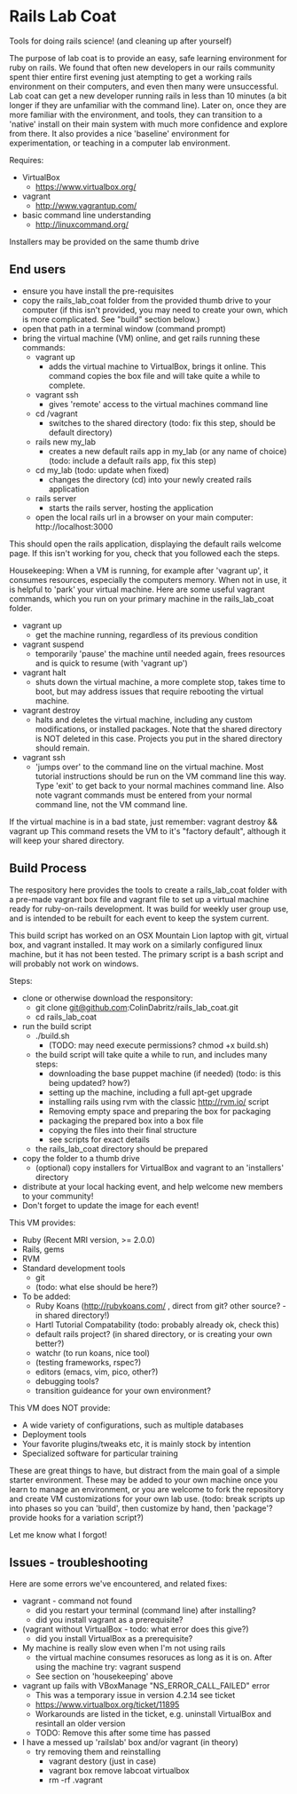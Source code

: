 Rails Lab Coat
==============

Tools for doing rails science! (and cleaning up after yourself)

The purpose of lab coat is to provide an easy, safe learning environment for ruby on rails. We found that often new developers in our rails community spent thier entire first evening just atempting to get a working rails environment on their computers, and even then many were unsuccessful. Lab coat can get a new developer running rails in less than 10 minutes (a bit longer if they are unfamiliar with the command line). Later on, once they are more familiar with the environment, and tools, they can transition to a 'native' install on their main system with much more confidence and explore from there. It also provides a nice 'baseline' environment for experimentation, or teaching in a computer lab environment.

Requires:
* VirtualBox
  * https://www.virtualbox.org/
* vagrant
  * http://www.vagrantup.com/
* basic command line understanding
  * http://linuxcommand.org/

Installers may be provided on the same thumb drive

End users
---------
* ensure you have install the pre-requisites
* copy the rails_lab_coat folder from the provided thumb drive to your computer (if this isn't provided, you may need to create your own, which is more complicated. See "build" section below.)
* open that path in a terminal window (command prompt)
* bring the virtual machine (VM) online, and get rails running these commands:
  * vagrant up
    * adds the virtual machine to VirtualBox, brings it online. This command copies the box file and will take quite a while to complete.
  * vagrant ssh
    * gives 'remote' access to the virtual machines command line
  * cd /vagrant
    * switches to the shared directory (todo: fix this step, should be default directory)
  * rails new my_lab
    * creates a new default rails app in my_lab (or any name of choice) (todo: include a default rails app, fix this step)
  * cd my_lab (todo: update when fixed)
    * changes the directory (cd) into your newly created rails application
  * rails server
    * starts the rails server, hosting the application
  * open the local rails url in a browser on your main computer: http://localhost:3000

This should open the rails application, displaying the default rails welcome page. If this isn't working for you, check that you followed each the steps.

Housekeeping:
When a VM is running, for example after 'vagrant up', it consumes resources, especially the computers memory. When not in use, it is helpful to 'park' your virtual machine. Here are some useful vagrant commands, which you run on your primary machine in the rails_lab_coat folder.

* vagrant up
  * get the machine running, regardless of its previous condition
* vagrant suspend
  * temporarily 'pause' the machine until needed again, frees resources and is quick to resume (with 'vagrant up')
* vagrant halt
  * shuts down the virtual machine, a more complete stop, takes time to boot, but may address issues that require rebooting the virtual machine.
* vagrant destroy
  * halts and deletes the virtual machine, including any custom modifications, or installed packages. Note that the shared directory is NOT deleted in this case. Projects you put in the shared directory should remain.
* vagrant ssh
  * 'jumps over' to the command line on the virtual machine. Most tutorial instructions should be run on the VM command line this way. Type 'exit' to get back to your normal machines command line. Also note vagrant commands must be entered from your normal command line, not the VM command line.

If the virtual machine is in a bad state, just remember: vagrant destroy && vagrant up
This command resets the VM to it's "factory default", although it will keep your shared directory.

Build Process
-------------
The respository here provides the tools to create a rails_lab_coat folder with a pre-made vagrant box file and vagrant file to set up a virtual machine ready for ruby-on-rails development. It was build for weekly user group use, and is intended to be rebuilt for each event to keep the system current.

This build script has worked on an OSX Mountain Lion laptop with git, virtual box, and vagrant installed. It may work on a similarly configured linux machine, but it has not been tested. The primary script is a bash script and will probably not work on windows.

Steps:
* clone or otherwise download the responsitory:
  * git clone git@github.com:ColinDabritz/rails_lab_coat.git
  * cd rails_lab_coat
* run the build script
  * ./build.sh
    * (TODO: may need execute permissions? chmod +x build.sh)
  * the build script will take quite a while to run, and includes many steps:
    * downloading the base puppet machine (if needed) (todo: is this being updated? how?)
    * setting up the machine, including a full apt-get upgrade
    * installing rails using rvm with the classic http://rvm.io/ script
    * Removing empty space and preparing the box for packaging
    * packaging the prepared box into a box file
    * copying the files into their final structure
    * see scripts for exact details
  * the rails_lab_coat directory should be prepared
* copy the folder to a thumb drive
  * (optional) copy installers for VirtualBox and vagrant to an 'installers' directory
* distribute at your local hacking event, and help welcome new members to your community!
* Don't forget to update the image for each event!

This VM provides:
* Ruby (Recent MRI version, >= 2.0.0)
* Rails, gems
* RVM
* Standard development tools
  * git
  * (todo: what else should be here?)
* To be added:
  * Ruby Koans (http://rubykoans.com/ , direct from git? other source? - in shared directory!)
  * Hartl Tutorial Compatability (todo: probably already ok, check this)
  * default rails project? (in shared directory, or is creating your own better?)
  * watchr (to run koans, nice tool)
  * (testing frameworks, rspec?)
  * editors (emacs, vim, pico, other?)
  * debugging tools?
  * transition guideance for your own environment?

This VM does NOT provide:
* A wide variety of configurations, such as multiple databases
* Deployment tools
* Your favorite plugins/tweaks etc, it is mainly stock by intention
* Specialized software for particular training

These are great things to have, but distract from the main goal of a simple starter environment. These may be added to your own machine once you learn to manage an environment, or you are welcome to fork the repository and create VM customizations for your own lab use.
(todo: break scripts up into phases so you can 'build', then customize by hand, then 'package'? provide hooks for a variation script?)

Let me know what I forgot!

Issues - troubleshooting
------
Here are some errors we've encountered, and related fixes:
* vagrant - command not found
  * did you restart your terminal (command line) after installing?
  * did you install vagrant as a prerequisite?
* (vagrant without VirtualBox - todo: what error does this give?)
  * did you install VirtualBox as a prerequisite?
* My machine is really slow even when I'm not using rails
  * the virtual machine consumes resoruces as long as it is on. After using the machine try: vagrant suspend
  * See section on 'housekeeping' above
* vagrant up fails with VBoxManage "NS_ERROR_CALL_FAILED" error
  * This was a temporary issue in version 4.2.14 see ticket
  * https://www.virtualbox.org/ticket/11895
  * Workarounds are listed in the ticket, e.g. uninstall VirtualBox and resintall an older version
  * TODO: Remove this after some time has passed
* I have a messed up 'railslab' box and/or vagrant (in theory)
    * try removing them and reinstalling
      * vagrant destory (just in case)
      * vagrant box remove labcoat virtualbox
      * rm -rf .vagrant